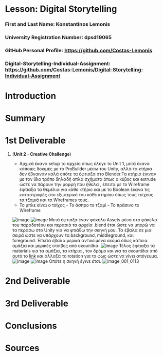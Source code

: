 # Lesson: Digital Storytelling

### First and Last Name: Konstantinos Lemonis
### University Registration Number: dpsd19065
### GitHub Personal Profile: https://github.com/Costas-Lemonis
### Digital-Storytelling-Individual-Assignment: https://github.com/Costas-Lemonis/Digital-Storytelling-Individual-Assignment

# Introduction



# Summary


# 1st Deliverable
1. (**Unit 2 - Creative Challenge**)
   - Αρχικά έκανα setup το αρχείο όπως έλεγε το Unit 1, μετά έκανα κάποιες δοκιμές με το ProBuilder μέσω του Unity, αλλά τα κτήρια δεν έβγαιναν καλά οπότε τα έφτιαξα στο Blender.Τα κτήρια έγιναν με τον ίδιο τρόπο δηλαδή απλά σχήματα όπως ο κύβος και extrude ώστε να πάρουν την μορφή που ήθελα , έπειτα με το Wireframe έφτιαξα τα θεμέλια για κάθε κτήριο και με το Boolean έκανα τις καταστροφές στο εξωτερικό του κάθε κτηρίου όπως τους τοίχους τα τζαμιά και τα Wireframes τους.
   - Το μπλε είναι ο τοίχος - Το άσπρο  το τζαμί - Το πράσινο το Wireframe

   ![image](https://user-images.githubusercontent.com/100446886/225607529-240db9d5-8643-48f3-9c8a-51feb861617e.png) ![image](https://user-images.githubusercontent.com/100446886/225610564-fa793e8c-102c-4bdf-8f34-1748ce0bc689.png)
   Μετά έφτιαξα έναν φάκελο Assets μέσα στο φάκελο του παραδοτέου και περασιά τα αρχεία .blend έτσι ώστε να μπορώ να τα περάσω στο Unity για να φτιάξω την σκηνή μου.
   Τα έβαλα σε μια σειρά ώστε να υπάρχουν τα background, middleground, και foreground. Έπειτα έβαλα μερικά αντικείμενα ακόμα όπως κάποια αμάξια και μερικές στοίβες από    σκουπίδια. ![image](https://user-images.githubusercontent.com/100446886/225621600-64ec6ef0-b382-4da5-a186-fb889743ff36.png) Τέλος έφτιαξα τα materials για τα αμάξια, τα κτήρια , τον δρόμο και για τα σκουπίδια από αυτό το [link]( https://learn.unity.com/tutorial/creating-physically-based-materials-unity-2019-3#) και άλλαξα το rotation για το φως ώστε να γίνει απόγευμα.
   ![image](https://user-images.githubusercontent.com/100446886/225623003-4dd9a9a8-e30a-4a78-9fe3-d72b0ca141b0.png) ![image](https://user-images.githubusercontent.com/100446886/225623501-5752901b-c6ac-480b-9537-c982d1061da1.png)
   Οπότε η σκηνή έγινε έτσι.
   ![image_001_0113](https://user-images.githubusercontent.com/100446886/225623869-ba80067e-5feb-45d8-a479-6a67b388f08a.jpg)








# 2nd Deliverable


# 3rd Deliverable 


# Conclusions


# Sources
